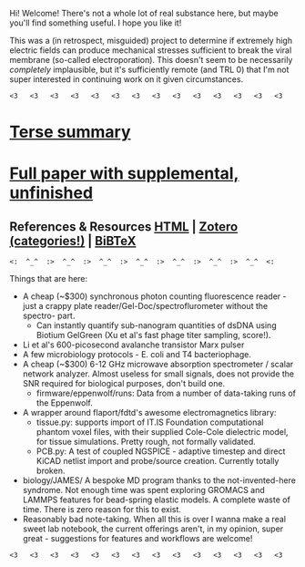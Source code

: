 Hi! Welcome! There's not a whole lot of real substance here, but maybe you'll find something useful. I hope you like it! 

This was a (in retrospect, misguided) project to determine if extremely high electric fields can produce mechanical stresses sufficient to break the viral membrane (so-called electroporation). This doesn't seem to be necessarily *completely* implausible, but it's sufficiently remote (and TRL 0) that I'm not super interested in continuing work on it given circumstances.

```
<3   <3   <3   <3   <3   <3   <3   <3   <3   <3   <3   <3   <3   <3 
```

# [Terse summary](https://github.com/0xDBFB7/covidinator/releases/download/vx.x/summary.pdf) 
# [Full paper with supplemental, unfinished](https://github.com/0xDBFB7/covidinator/releases/download/vx.x/paper.pdf)

## References & Resources [HTML](https://raw.githubusercontent.com/0xDBFB7/covidinator/master/documents/references.html) | [Zotero (categories!)](https://raw.githubusercontent.com/0xDBFB7/covidinator/master/documents/references.rdf) | [BiBTeX](https://raw.githubusercontent.com/0xDBFB7/covidinator/master/documents/references.bib) 




```
<:  ^_^  :>  ^_^  :>  ^_^  :>  ^_^  :>  ^_^  :>  ^_^  :>  ^_^  <:
```

Things that are here:

 * A cheap (~$300) synchronous photon counting fluorescence reader - just a crappy plate reader/Gel-Doc/spectroflurometer without the spectro- part. 
    - Can instantly quantify sub-nanogram quantities of dsDNA using Biotium GelGreen (Xu et al's fast phage titer sampling, score!).
 * Li et al's 600-picosecond avalanche transistor Marx pulser
 * A few microbiology protocols - E. coli and T4 bacteriophage.
 * A cheap (~$300) 6-12 GHz microwave absorption spectrometer / scalar network analyzer. Almost useless for small signals, does not provide the SNR required for biological purposes, don't build one.
    - firmware/eppenwolf/runs: Data from a number of data-taking runs of the Eppenwolf.
 * A wrapper around flaport/fdtd's awesome electromagnetics library:
    - tissue.py: supports import of IT.IS Foundation computational phantom voxel files, with their supplied Cole-Cole dielectric model, for tissue simulations. Pretty rough, not formally validated.
    - PCB.py: A test of coupled NGSPICE - adaptive timestep and direct KiCAD netlist import and probe/source creation. Currently totally broken.
 * biology/JAMES/ A bespoke MD program thanks to the not-invented-here syndrome. Not enough time was spent exploring GROMACS and LAMMPS features for bead-spring elastic models. A complete waste of time. There is zero reason for this to exist.
 * Reasonably bad note-taking. When all this is over I wanna make a real sweet lab notebook, the current offerings aren't, in my opinion, super great - suggestions for features and workflows are welcome!

```
<3   <3   <3   <3   <3   <3   <3   <3   <3   <3   <3   <3   <3   <3 
```

